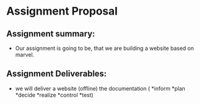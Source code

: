 # Assignment Proposal
## Assignment summary:
* Our assignment is going to be, that we are building a website based on marvel.
## Assignment Deliverables:
* we will deliver a website (offline)
				     the documentation (
								*inform
								*plan
								*decide
								*realize
								*control
								*test)
